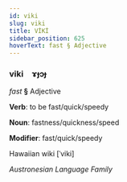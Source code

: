 ```yaml
---
id: viki
slug: viki
title: VİKİ
sidebar_position: 625
hoverText: fast § Adjective
---
```


### viki&emsp;<span kind="abugida">ɤɟɔɟ</span>

*fast* **§** Adjective

**Verb**: to be fast/quick/speedy

**Noun**: fastness/quickness/speed

**Modifier**: fast/quick/speedy

Hawaiian wiki [ˈviki]

*Austronesian Language Family*